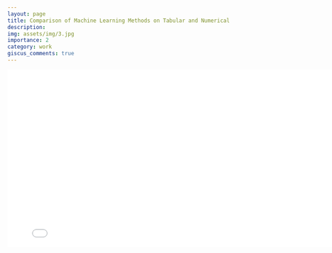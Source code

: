 ```yaml
---
layout: page
title: Comparison of Machine Learning Methods on Tabular and Numerical Datasets
description: 
img: assets/img/3.jpg
importance: 2
category: work
giscus_comments: true
---
```



<div class="row">
    <div class="col-sm mt-3 mt-md-0">
        <embed src="unix assets/pdf/EEE-549.pdf" type="application/pdf" width=800 height=400>
    </div>
</div>
